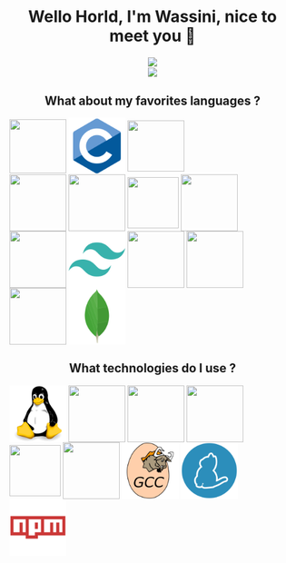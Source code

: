 
<h1 align="center" class="display-4 font-weight-bold">Wello Horld, I'm Wassini, nice to meet you 👋</h1>

<div align="center">
<img src="https://github-readme-stats.vercel.app/api?username=wassb92&show_icons=true&count_private=true&theme=aura&include_all_commits=true&card_width=700&custom_title=Wassini%27s%20Stats%20%28private%20repositories%20are%20not%20included%29" align="center"/>
</div>
<div align="center">
<img src="https://github-readme-stats.vercel.app/api/top-langs/?username=wassb92&count_private=true&theme=aura&custom_title=Wassini%27s%20Top%20Language%20%28private%20repositories%20are%20not%20included%29&card_width=700" align="center"/>
</div>


<h2 align="center" class="display-4 font-weight-bold">What about my favorites languages ?</h2>

<div>
	<div alt="Algorithm and Functional programming">
	    	<img src="https://github.com/isocpp/logos/blob/master/cpp_logo.svg" width="100" height="95" align="center" />
	    	<img src="https://github.com/devicons/devicon/blob/master/icons/c/c-original.svg" width="100" height="100" align="center"/>
    		<img src="https://github.com/yurijserrano/Github-Profile-Readme-Logos/blob/master/programming%20languages/bash.svg" width="100" height="90" align="center"/>
	</div>
	<div alt="web programming langages">
	    	<img src="https://github.com/yurijserrano/Github-Profile-Readme-Logos/blob/master/programming%20languages/typescript.svg" width="100" height="100" align="center"/>
	    	<img src="https://github.com/yurijserrano/Github-Profile-Readme-Logos/blob/master/programming%20languages/javascript.svg" width="100" height="100" align="center"/>
		<img src="https://marmelab.com/react-admin/assets/logo.svg" width="90" height="90" align="center"/>
    		<img src="https://github.com/yurijserrano/Github-Profile-Readme-Logos/blob/master/frameworks/react.svg" width="100" height="100" align="center"/>
    		<img src="https://github.com/yurijserrano/Github-Profile-Readme-Logos/blob/master/frameworks/nodejs.svg" width="100" height="100" align="center"/>
		<img src="https://github.com/devicons/devicon/blob/master/icons/tailwindcss/tailwindcss-plain.svg" width="100" height="100" align="center"/>
    		<img src="https://github.com/yurijserrano/Github-Profile-Readme-Logos/blob/master/others/html.svg" width="100" height="100" align="center"/>
    		<img src="https://github.com/yurijserrano/Github-Profile-Readme-Logos/blob/master/others/css.svg" width="100" height="100" align="center"/>
	</div>
	<div alt="database technologies">
    		<img src="https://github.com/yurijserrano/Github-Profile-Readme-Logos/blob/master/databases/postgresql.svg" width="100" height="100" align="center"/>
    		<img src="https://github.com/devicons/devicon/blob/master/icons/mongodb/mongodb-original.svg" width="100" height="100" align="center"/>
	</div>
</div>

<h2 align="center" class="display-4 font-weight-bold">What technologies do I use ?</h2>
<div>
	<img src="https://github.com/devicons/devicon/blob/master/icons/linux/linux-original.svg" width="100" height="100" align="center"/>
	<img src="https://github.com/yurijserrano/Github-Profile-Readme-Logos/blob/master/text%20editors/vscode.svg" width="100" height="100" align="center"/>
	<img src="https://github.com/yurijserrano/Github-Profile-Readme-Logos/blob/master/cloud/github.svg" width="100" height="100" align="center"/>
	<img src="https://github.com/yurijserrano/Github-Profile-Readme-Logos/blob/master/cloud/gitlab.svg" width="100" height="100" align="center"/>
	<img src="https://github.com/gilbarbara/logos/blob/master/logos/postman-icon.svg" width="90" height="90" align="center"/>
	<img src="https://github.com/yurijserrano/Github-Profile-Readme-Logos/blob/master/cloud/docker.svg" width="100" height="100" align="center"/>
	<img src="https://github.com/devicons/devicon/blob/master/icons/gcc/gcc-original.svg" width="100" height="100" align="center"/>
	<img src="https://github.com/devicons/devicon/blob/master/icons/yarn/yarn-original.svg" width="100" height="100" align="center"/>
	<img src="https://github.com/devicons/devicon/blob/master/icons/npm/npm-original-wordmark.svg" width="100" height="100" align="center"/>
	
</div>
